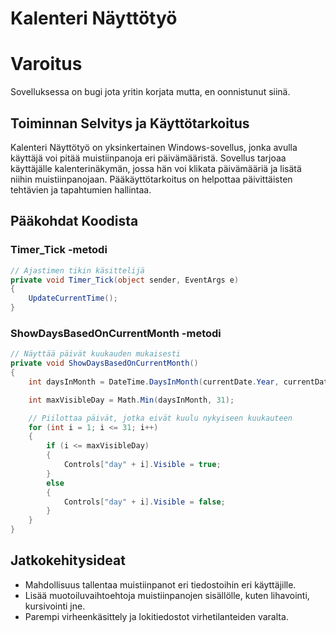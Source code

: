 # Kalenteri Näyttötyö

# Varoitus
Sovelluksessa on bugi jota yritin korjata mutta, en oonnistunut siinä.

## Toiminnan Selvitys ja Käyttötarkoitus

Kalenteri Näyttötyö on yksinkertainen Windows-sovellus, jonka avulla käyttäjä voi pitää muistiinpanoja eri päivämääristä. Sovellus tarjoaa käyttäjälle kalenterinäkymän, jossa hän voi klikata päivämääriä ja lisätä niihin muistiinpanojaan. Pääkäyttötarkoitus on helpottaa päivittäisten tehtävien ja tapahtumien hallintaa.


## Pääkohdat Koodista

### Timer_Tick -metodi

```csharp
// Ajastimen tikin käsittelijä
private void Timer_Tick(object sender, EventArgs e)
{
    UpdateCurrentTime();
}
```

### ShowDaysBasedOnCurrentMonth -metodi

```csharp
// Näyttää päivät kuukauden mukaisesti
private void ShowDaysBasedOnCurrentMonth()
{
    int daysInMonth = DateTime.DaysInMonth(currentDate.Year, currentDate.Month);

    int maxVisibleDay = Math.Min(daysInMonth, 31);

    // Piilottaa päivät, jotka eivät kuulu nykyiseen kuukauteen
    for (int i = 1; i <= 31; i++)
    {
        if (i <= maxVisibleDay)
        {
            Controls["day" + i].Visible = true;
        }
        else
        {
            Controls["day" + i].Visible = false;
        }
    }
}
```

## Jatkokehitysideat

- Mahdollisuus tallentaa muistiinpanot eri tiedostoihin eri käyttäjille.
- Lisää muotoiluvaihtoehtoja muistiinpanojen sisällölle, kuten lihavointi, kursivointi jne.
- Parempi virheenkäsittely ja lokitiedostot virhetilanteiden varalta.

